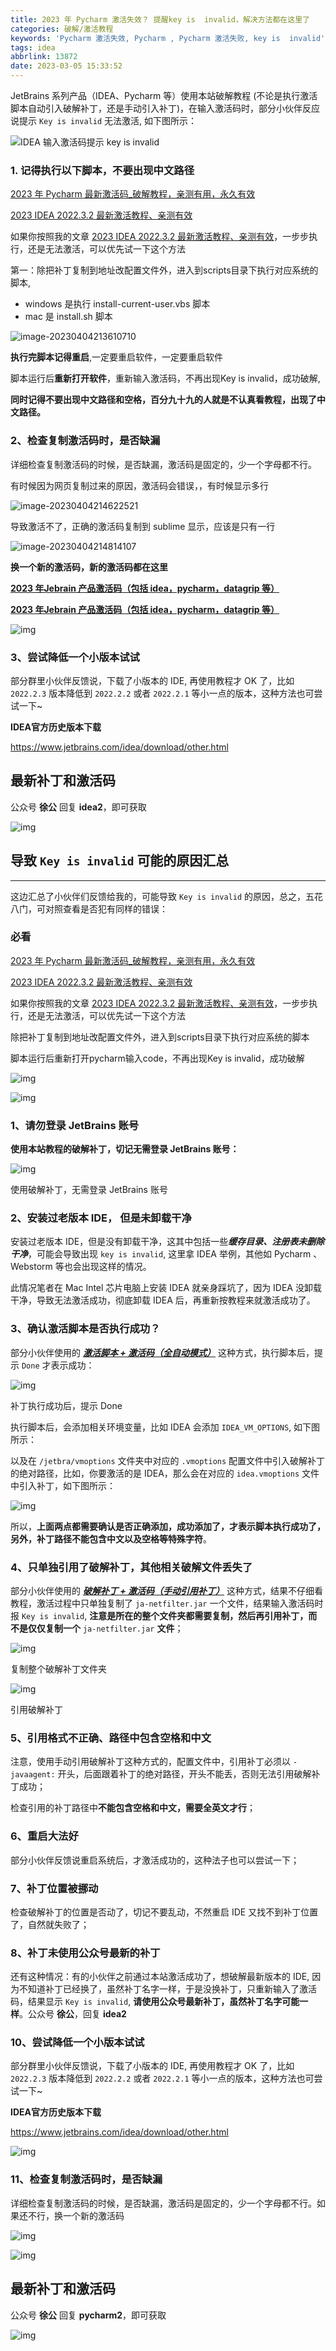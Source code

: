 ```yaml
---
title: 2023 年 Pycharm 激活失效？ 提醒key is  invalid，解决方法都在这里了
categories: 破解/激活教程
keywords: 'Pycharm 激活失效, Pycharm , Pycharm 激活失败, key is  invalid'
tags: idea
abbrlink: 13872
date: 2023-03-05 15:33:52
---
```




JetBrains 系列产品（IDEA、Pycharm 等）使用本站破解教程 (不论是执行激活脚本自动引入破解补丁，还是手动引入补丁)，在输入激活码时，部分小伙伴反应说提示 `Key is invalid` 无法激活, 如下图所示：

![IDEA 输入激活码提示 key is invalid](https://gitlab.com/gdutxiaoxu/blog-pic/raw/main/gitlab/202303232303-6abc.jpeg)

### 1. 记得执行以下脚本，不要出现中文路径

[2023 年 Pycharm 最新激活码_破解教程，亲测有用，永久有效](https://blog.junxu666.top/p/7624.html)

[2023 IDEA 2022.3.2 最新激活教程、亲测有效](https://blog.junxu666.top/p/29666.html)



如果你按照我的文章  [2023 IDEA 2022.3.2 最新激活教程、亲测有效](https://blog.junxu666.top/p/29666.html)，一步步执行，还是无法激活，可以优先试一下这个方法

第一：除把补丁复制到地址改配置文件外，进入到scripts目录下执行对应系统的脚本,

- windows 是执行 install-current-user.vbs 脚本
- mac 是 install.sh 脚本

![image-20230404213610710](https://gitlab.com/gdutxiaoxu/blog-pic/raw/main/gitlab/202304042104-9f40.png)

**执行完脚本记得重启**,一定要重启软件，一定要重启软件

脚本运行后**重新打开软件**，重新输入激活码，不再出现Key is invalid，成功破解, 

**同时记得不要出现中文路径和空格，百分九十九的人就是不认真看教程，出现了中文路径。**





### **2、检查复制激活码时，是否缺漏**

详细检查复制激活码的时候，是否缺漏，激活码是固定的，少一个字母都不行。

有时候因为网页复制过来的原因，激活码会错误，，有时候显示多行

![image-20230404214622521](https://gitlab.com/gdutxiaoxu/blog-pic/raw/main/gitlab/202304042104-eb6b.png)

导致激活不了，正确的激活码复制到 sublime 显示，应该是只有一行

![image-20230404214814107](https://gitlab.com/gdutxiaoxu/blog-pic/raw/main/gitlab/202304042104-650b.png)

**换一个新的激活码，新的激活码都在这里**

[**2023 年Jebrain 产品激活码（包括 idea，pycharm，datagrip 等）**](https://blog.junxu666.top/p/46415.html)

[**2023 年Jebrain 产品激活码（包括 idea，pycharm，datagrip 等）**](https://blog.junxu666.top/p/46415.html)



![img](https://gitlab.com/gdutxiaoxu/blog-pic/raw/main/gitlab/202303240003-10ed.png)



### **3、尝试降低一个小版本试试**

部分群里小伙伴反馈说，下载了小版本的 IDE, 再使用教程才 OK 了，比如 `2022.2.3` 版本降低到 `2022.2.2` 或者 `2022.2.1` 等小一点的版本，这种方法也可尝试一下~

**IDEA官方历史版本下载**

https://www.jetbrains.com/idea/download/other.html

## 最新补丁和激活码

公众号 **徐公** 回复 **idea2**，即可获取

![img](https://gitlab.com/gdutxiaoxu/blog-pic/raw/main/gitlab/202303240003-596a.png)



## **导致** `Key is invalid` **可能的原因汇总**

------

这边汇总了小伙伴们反馈给我的，可能导致 `Key is invalid` 的原因，总之，五花八门，可对照查看是否犯有同样的错误：

### 必看

[2023 年 Pycharm 最新激活码_破解教程，亲测有用，永久有效](https://blog.junxu666.top/p/10778.html)

[2023 IDEA 2022.3.2 最新激活教程、亲测有效](https://blog.junxu666.top/p/29666.html)



如果你按照我的文章  [2023 IDEA 2022.3.2 最新激活教程、亲测有效](https://blog.junxu666.top/p/29666.html)，一步步执行，还是无法激活，可以优先试一下这个方法

除把补丁复制到地址改配置文件外，进入到scripts目录下执行对应系统的脚本

脚本运行后重新打开pycharm输入code，不再出现Key is invalid，成功破解

![img](https://raw.githubusercontent.com/gdutxiaoxu/blog_pic_2023/master/03/7UNQ4BAAK4.png)

![img](https://raw.githubusercontent.com/gdutxiaoxu/blog_pic_2023/master/03/REOA4BAAYE.png)



### **1、请勿登录 JetBrains 账号**

**使用本站教程的破解补丁，切记无需登录 JetBrains 账号：**

![img](https://raw.githubusercontent.com/gdutxiaoxu/blog_pic_2023/master/03/X25A2BAAY4.jpeg)

使用破解补丁，无需登录 JetBrains 账号

### **2、安装过老版本 IDE， 但是未卸载干净**

安装过老版本 IDE，但是没有卸载干净，这其中包括一些***缓存目录、注册表未删除干净***，可能会导致出现 `key is invalid`, 这里拿 IDEA 举例，其他如 Pycharm 、Webstorm 等也会出现这样的情况。

此情况笔者在 Mac Intel 芯片电脑上安装 IDEA 就亲身踩坑了，因为 IDEA 没卸载干净，导致无法激活成功，彻底卸载 IDEA 后，再重新按教程来就激活成功了。



### **3、确认激活脚本是否执行成功？**

部分小伙伴使用的 [***激活脚本 + 激活码（全自动模式）***](https://www.quanxiaoha.com/article/idea-pojie.html) 这种方式，执行脚本后，提示 `Done` 才表示成功：

![img](https://raw.githubusercontent.com/gdutxiaoxu/blog_pic_2023/master/03/X25A2BAAUE.jpeg)

补丁执行成功后，提示 Done

执行脚本后，会添加相关环境变量，比如 IDEA 会添加 `IDEA_VM_OPTIONS`, 如下图所示：



以及在 `/jetbra/vmoptions` 文件夹中对应的 `.vmoptions` 配置文件中引入破解补丁的绝对路径，比如，你要激活的是 IDEA，那么会在对应的 `idea.vmoptions` 文件中引入补丁，如下图所示：

![img](https://raw.githubusercontent.com/gdutxiaoxu/blog_pic_2023/master/03/X65A2BAA6A-20230228205009837.jpeg)

所以，**上面两点都需要确认是否正确添加，成功添加了，才表示脚本执行成功了，另外，补丁路径不能包含中文以及空格等特殊字符**。

### **4、只单独引用了破解补丁，其他相关破解文件丢失了**

部分小伙伴使用的 [***破解补丁 + 激活码（手动引用补丁）***](https://www.quanxiaoha.com/article/idea-jihuoma.html) 这种方式，结果不仔细看教程，激活过程中只单独复制了 `ja-netfilter.jar` 一个文件，结果输入激活码时报 `Key is invalid`, **注意是所在的整个文件夹都需要复制，然后再引用补丁，而不是仅仅复制一个** `ja-netfilter.jar` **文件**；

![img](https://raw.githubusercontent.com/gdutxiaoxu/blog_pic_2023/master/03/AX4Q2BAARQ.jpeg)



复制整个破解补丁文件夹

![img](https://raw.githubusercontent.com/gdutxiaoxu/blog_pic_2023/master/03/CT4Q2BAAK4.jpeg)



引用破解补丁

### **5、引用格式不正确、路径中包含空格和中文**

注意，使用手动引用破解补丁这种方式的，配置文件中，引用补丁必须以 `-javaagent:` 开头，后面跟着补丁的绝对路径，开头不能丢，否则无法引用破解补丁成功；

检查引用的补丁路径中**不能包含空格和中文，需要全英文才行**；

### **6、重启大法好**

部分小伙伴反馈说重启系统后，才激活成功的，这种法子也可以尝试一下；

### **7、补丁位置被挪动**

检查破解补丁的位置是否动了，切记不要乱动，不然重启 IDE 又找不到补丁位置了，自然就失败了；

### **8、补丁未使用公众号最新的补丁**

还有这种情况：有的小伙伴之前通过本站激活成功了，想破解最新版本的 IDE, 因为不知道补丁已经换了，虽然补丁名字一样，于是没换补丁，只重新输入了激活码，结果显示 `Key is invalid`, **请使用公众号最新补丁，虽然补丁名字可能一样**。公众号 **徐公**，回复 **idea2**

### **10、尝试降低一个小版本试试**

部分群里小伙伴反馈说，下载了小版本的 IDE, 再使用教程才 OK 了，比如 `2022.2.3` 版本降低到 `2022.2.2` 或者 `2022.2.1` 等小一点的版本，这种方法也可尝试一下~

**IDEA官方历史版本下载**

https://www.jetbrains.com/idea/download/other.html

![img](https://raw.githubusercontent.com/gdutxiaoxu/blog_pic_2023/master/03/Z4AA4BAAME.png)





### **11、检查复制激活码时，是否缺漏**

详细检查复制激活码的时候，是否缺漏，激活码是固定的，少一个字母都不行。如果还不行，换一个新的激活码

![img](https://raw.githubusercontent.com/gdutxiaoxu/blog_pic_2023/master/03/YUAA4BAAQ4-20230228205038595.png)



![img](https://raw.githubusercontent.com/gdutxiaoxu/blog_pic_2023/master/03/ZS5A2BAAY4-20230228205044118.png)



## 最新补丁和激活码

公众号 **徐公** 回复 **pycharm2**，即可获取

![img](https://raw.githubusercontent.com/gdutxiaoxu/blog_pic_2023/master/03/I5UQMBAAEM.png)